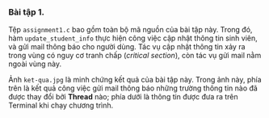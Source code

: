 ### Bài tập 1.

Tệp `assignment1.c` bao gồm toàn bộ mã nguồn của bài tập này. Trong đó, hàm `update_student_info` thực hiện công việc cập nhật thông tin sinh viên, và gửi mail thông báo cho người dùng. Tác vụ cập nhật thông tin xảy ra trong vùng có nguy cơ tranh chấp (*critical section*), còn tác vụ gửi mail nằm ngoài vùng này.

Ảnh `ket-qua.jpg` là minh chứng kết quả của bài tập này. Trong ảnh này, phía trên là kết quả công việc gửi mail thông báo những trường thông tin nào đã được thay đổi bởi **Thread** nào; phía dưới là thông tin được đưa ra trên Terminal khi chạy chương trình.
